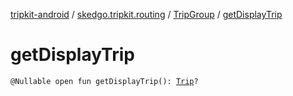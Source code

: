 [tripkit-android](../../index.md) / [skedgo.tripkit.routing](../index.md) / [TripGroup](index.md) / [getDisplayTrip](./get-display-trip.md)

# getDisplayTrip

`@Nullable open fun getDisplayTrip(): `[`Trip`](../-trip/index.md)`?`